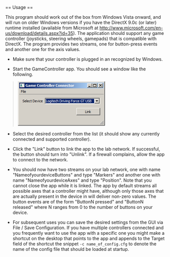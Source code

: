 == Usage ==

This program should work out of the box from Windows Vista onward, and will run on older Windows versions if you have the DirectX 9.0c (or later) runtime installed (available from Microsoft at http://www.microsoft.com/en-us/download/details.aspx?id=35). The application should support any game controller (joysticks, steering wheels, gamepads) that is compatible with DirectX. The program provides two streams, one for button-press events and another one for the axis values.

  * Make sure that your controller is plugged in an recognized by Windows.

  * Start the GameController app. You should see a window like the following.
>![gamecontroller.png](gamecontroller.png)

  * Select the desired controller from the list (it should show any currently connected and supported controller).

  * Click the "Link" button to link the app to the lab network. If successful, the button should turn into "Unlink". If a firewall complains, allow the app to connect to the network.

  * You should now have two streams on your lab network, one with name "NameofyourdeviceButtons" and type "Markers" and another one with name "NameofyourdeviceAxes" and type "Position". Note that you cannot close the app while it is linked. The app by default streams all possible axes that a controller might have, although only those axes that are actually present in the device in will deliver non-zero values. The button events are of the form "ButtonN pressed" and "ButtonN released" where N ranges from 0 to the number of buttons on your device.

  * For subsequent uses you can save the desired settings from the GUI via File / Save Configuration. If you have multiple controllers connected and you frequently want to use the app with a specific one you might make a shortcut on the desktop that points to the app and appends to the Target field of the shortcut the snippet `-c name_of_config.cfg` to denote the name of the config file that should be loaded at startup.
